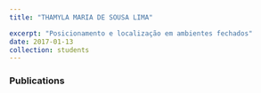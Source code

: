 ```yaml
---
title: "THAMYLA MARIA DE SOUSA LIMA"

excerpt: "Posicionamento e localização em ambientes fechados"
date: 2017-01-13
collection: students
---
```


### Publications
